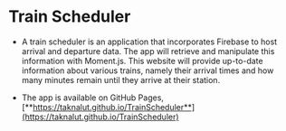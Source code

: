 # Train Scheduler

- A train scheduler is an application that incorporates Firebase to host arrival and departure data. The app will retrieve and manipulate this information with Moment.js. This website will provide up-to-date information about various trains, namely their arrival times and how many minutes remain until they arrive at their station.

- The app is available on GitHub Pages, [**https://taknalut.github.io/TrainScheduler**](https://taknalut.github.io/TrainScheduler) 
